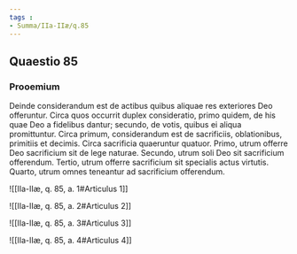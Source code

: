 ```yaml
---
tags : 
- Summa/IIa-IIæ/q.85
---
```


## Quaestio 85

### Prooemium

Deinde considerandum est de actibus quibus aliquae res exteriores Deo offeruntur. Circa quos occurrit duplex consideratio, primo quidem, de his quae Deo a fidelibus dantur; secundo, de votis, quibus ei aliqua promittuntur. Circa primum, considerandum est de sacrificiis, oblationibus, primitiis et decimis. Circa sacrificia quaeruntur quatuor. Primo, utrum offerre Deo sacrificium sit de lege naturae. Secundo, utrum soli Deo sit sacrificium offerendum. Tertio, utrum offerre sacrificium sit specialis actus virtutis. Quarto, utrum omnes teneantur ad sacrificium offerendum.

![[IIa-IIæ, q. 85, a. 1#Articulus 1]]

![[IIa-IIæ, q. 85, a. 2#Articulus 2]]

![[IIa-IIæ, q. 85, a. 3#Articulus 3]]

![[IIa-IIæ, q. 85, a. 4#Articulus 4]]


